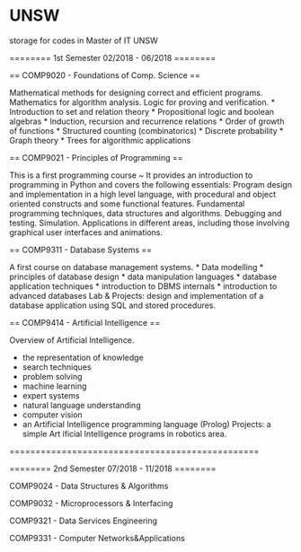# UNSW
storage for codes in Master of IT UNSW

======== 1st Semester 02/2018 - 06/2018 ========


== COMP9020 - Foundations of Comp. Science ==

  Mathematical methods for designing correct and efficient programs. Mathematics for algorithm analysis. Logic for proving and verification.
    * Introduction to set and relation theory
    * Propositional logic and boolean algebras
    * Induction, recursion and recurrence relations
    * Order of growth of functions
    * Structured counting (combinatorics)
    * Discrete probability
    * Graph theory
    * Trees for algorithmic applications

== COMP9021 - Principles of Programming ==

  This is a first programming course ~
  It provides an introduction to programming in Python and covers the following essentials:
  Program design and implementation in a high level language, with procedural and object oriented constructs and some functional features. 
  Fundamental programming techniques, data structures and algorithms. 
  Debugging and testing. Simulation. Applications in different areas, including those involving graphical user interfaces and animations.

== COMP9311 - Database Systems ==

A first course on database management systems. 
    * Data modelling
    * principles of database design
    * data manipulation languages
    * database application techniques
    * introduction to DBMS internals
    * introduction to advanced databases 
Lab & Projects: design and implementation of a database application using SQL and stored procedures.

== COMP9414 - Artificial Intelligence ==

Overview of Artificial Intelligence. 
  * the representation of knowledge
  * search techniques 
  * problem solving 
  * machine learning
  * expert systems
  * natural language understanding
  * computer vision
  * an Artificial Intelligence programming language (Prolog)
Projects: a simple Art ificial Intelligence programs in robotics area.

================================================


======== 2nd Semester 07/2018 - 11/2018 ========

COMP9024 - Data Structures & Algorithms 

COMP9032 - Microprocessors & Interfacing 

COMP9321 - Data Services Engineering 

COMP9331 - Computer Networks&Applications

